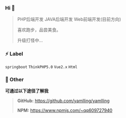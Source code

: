 ### Hi 👋
> PHP后端开发 JAVA后端开发 Web前端开发(目前方向)
>
> 喜欢跑步，品尝美食。
>
> 升级打怪中...

### ⚡ Label
`springboot`  `ThinkPHP5.0` `Vue2.x` `Html` 

### 💬 Other
**可通过以下途径了解我**
> **GitHub:** https://github.com/yamlling/yamlling
>
> **NPM:** https://www.npmjs.com/~qq609727940



